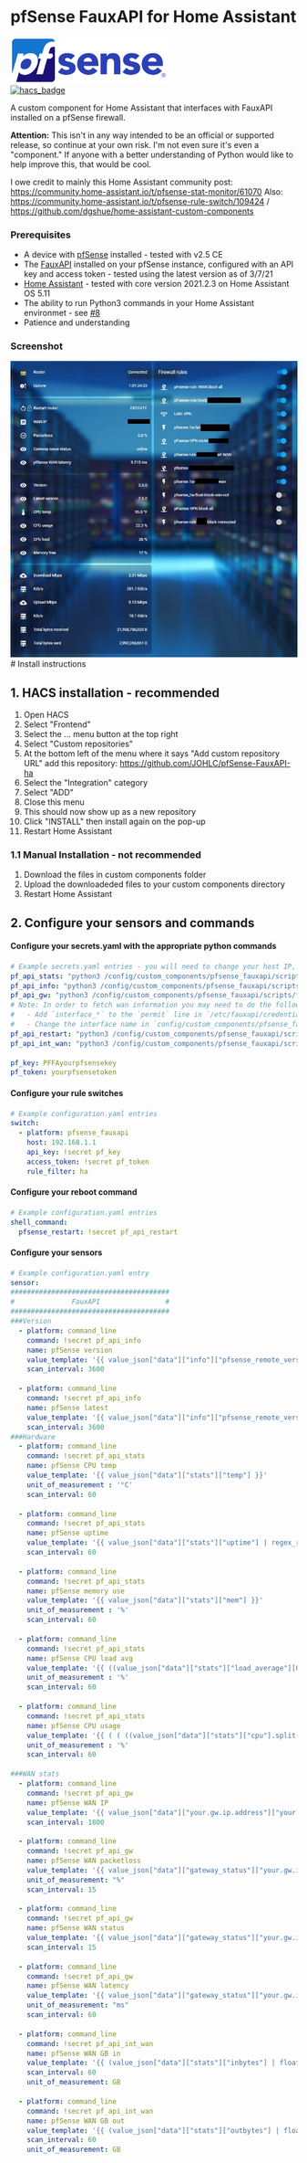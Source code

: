 # pfSense FauxAPI for Home Assistant
<img src="https://raw.githubusercontent.com/home-assistant/brands/master/custom_integrations/pfsense_gateways/logo.png" alt="pfSense" width="275"><br />
[![hacs_badge](https://img.shields.io/badge/HACS-Custom-orange.svg)](https://github.com/custom-components/hacs) <br />


A custom component for Home Assistant that interfaces with FauxAPI installed on a pfSense firewall.

**Attention:** This isn't in any way intended to be an official or supported release, so continue at your own risk. I'm not even sure it's even a "component."
If anyone with a better understanding of Python would like to help improve this, that would be cool. 

I owe credit to mainly this Home Assistant community post: https://community.home-assistant.io/t/pfsense-stat-monitor/61070
Also: https://community.home-assistant.io/t/pfsense-rule-switch/109424 / https://github.com/dgshue/home-assistant-custom-components

### Prerequisites
 - A device with [pfSense](https://www.pfsense.org/) installed - tested with v2.5 CE
 - The [FauxAPI](https://github.com/ndejong/pfsense_fauxapi) installed on your pfSense instance, configured with an API key and access token - tested using the latest version as of 3/7/21
 - [Home Assistant](https://www.home-assistant.io/) - tested with core version 2021.2.3 on Home Assistant OS 5.11
 - The ability to run Python3 commands in your Home Assistant environmet - see [#8](https://github.com/JOHLC/pfSense-FauxAPI-ha/issues/8)
 - Patience and understanding 
 
### Screenshot
<img src="https://raw.githubusercontent.com/JOHLC/pfSense-FauxAPI-ha/main/images/sclatest.jpg" alt="Screenshot 1" >
# Install instructions

## 1. HACS installation - recommended<br /> 
1. Open HACS
2. Select "Frontend"
3. Select the ... menu button at the top right
4. Select "Custom repositories"
5. At the bottom left of the menu where it says "Add custom repository URL" add this repository: https://github.com/JOHLC/pfSense-FauxAPI-ha
6. Select the "Integration" category
7. Select "ADD"
8. Close this menu
9. This should now show up as a new repository
10. Click "INSTALL" then install again on the pop-up
11. Restart Home Assistant

### 1.1 Manual Installation - not recommended<br /> 
1. Download the files in custom components folder
2. Upload the downloadeded files to your custom components directory
3. Restart Home Assistant

## 2. Configure your sensors and commands<br /> 

#### Configure your secrets.yaml with the appropriate python commands
```yaml
# Example secrets.yaml entries - you will need to change your host IP, apikey, and accesstoken in each command below
pf_api_stats: "python3 /config/custom_components/pfsense_fauxapi/scripts/function-stats.py 192.168.1.1 PFFAyourapikey youraccesstoken"
pf_api_info: "python3 /config/custom_components/pfsense_fauxapi/scripts/function-info.py 192.168.1.1 PFFAyourapikey youraccesstoken"
pf_api_gw: "python3 /config/custom_components/pfsense_fauxapi/scripts/function-gateway.py 192.168.1.1 PFFAyourapikey youraccesstoken"
# Note: In order to fetch wan information you may need to do the following:
#   - Add `interface_*` to the `permit` line in `/etc/fauxapi/credentials.ini` in your pfSense instance
#   - Change the interface name in `config/custom_components/pfsense_fauxapi/function-int-wan.py` if your pfSense wan interface is not `igb0`
pf_api_restart: "python3 /config/custom_components/pfsense_fauxapi/scripts/function-reboot.py 192.168.1.1 PFFAyourapikey youraccesstoken"
pf_api_int_wan: "python3 /config/custom_components/pfsense_fauxapi/scripts/function-int-wan.py 192.168.1.1 PFFAyourapikey youraccesstoken"

pf_key: PFFAyourpfsensekey
pf_token: yourpfsensetoken
```

#### Configure your rule switches
```yaml
# Example configuration.yaml entries
switch:
  - platform: pfsense_fauxapi
    host: 192.168.1.1
    api_key: !secret pf_key
    access_token: !secret pf_token
    rule_filter: ha
```

#### Configure your reboot command
```yaml
# Example configuration.yaml entries
shell_command:
  pfsense_restart: !secret pf_api_restart
```

#### Configure your sensors
```yaml
# Example configuration.yaml entry
sensor:
#######################################
#              FauxAPI                #
#######################################
###Version
  - platform: command_line
    command: !secret pf_api_info
    name: pfSense version
    value_template: '{{ value_json["data"]["info"]["pfsense_remote_version"]["installed_version"] }}'
    scan_interval: 3600

  - platform: command_line
    command: !secret pf_api_info
    name: pfSense latest
    value_template: '{{ value_json["data"]["info"]["pfsense_remote_version"]["version"] }}'
    scan_interval: 3600
###Hardware
  - platform: command_line
    command: !secret pf_api_stats
    name: pfSense CPU temp
    value_template: '{{ value_json["data"]["stats"]["temp"] }}'
    unit_of_measurement : '°C'
    scan_interval: 60

  - platform: command_line
    command: !secret pf_api_stats
    name: pfSense uptime
    value_template: '{{ value_json["data"]["stats"]["uptime"] | regex_replace(find=" days ",replace=":",ignorecase=True) | regex_replace(find=" day ",replace=":",ignorecase=True) | regex_replace(find=" hours ",replace=":",ignorecase=True) | regex_replace(find=" hour ",replace=":",ignorecase=True)| regex_replace(find=" Minutes ",replace=":",ignorecase=True) | regex_replace(find=" Minute ",replace=":",ignorecase=True) | regex_replace(find=" Seconds",replace="",ignorecase=True) | regex_replace(find=" Second",replace="",ignorecase=True) }}'
    scan_interval: 60

  - platform: command_line
    command: !secret pf_api_stats
    name: pfSense memory use
    value_template: '{{ value_json["data"]["stats"]["mem"] }}'
    unit_of_measurement : '%'
    scan_interval: 60

  - platform: command_line
    command: !secret pf_api_stats
    name: pfSense CPU load avg
    value_template: '{{ ((value_json["data"]["stats"]["load_average"][0] | float) * 100.0 / 2.0 ) | round(0) }}'
    unit_of_measurement : '%'
    scan_interval: 60

  - platform: command_line
    command: !secret pf_api_stats
    name: pfSense CPU usage
    value_template: '{{ ( ( ((value_json["data"]["stats"]["cpu"].split("|")[0] | float) / (value_json["data"]["stats"]["cpu"].split("|")[1] | float)) - 1.0 ) * 100.0 ) | round(1) }}'
    unit_of_measurement : '%'
    scan_interval: 60
    
###WAN stats
  - platform: command_line
    command: !secret pf_api_gw
    name: pfSense WAN IP
    value_template: '{{ value_json["data"]["your.gw.ip.address"]["your.gw.ip.address"]["srcip"] }}'
    scan_interval: 1800
    
  - platform: command_line
    command: !secret pf_api_gw
    name: pfSense WAN packetloss
    value_template: '{{ value_json["data"]["gateway_status"]["your.gw.ip.address"]["loss"] | regex_replace(find="%",replace="",ignorecase=True) }}'
    unit_of_measurement: "%"
    scan_interval: 15

  - platform: command_line
    command: !secret pf_api_gw
    name: pfSense WAN status
    value_template: '{{ value_json["data"]["gateway_status"]["your.gw.ip.address"]["status"] }}'
    scan_interval: 15

  - platform: command_line
    command: !secret pf_api_gw
    name: pfSense WAN latency
    value_template: '{{ value_json["data"]["gateway_status"]["your.gw.ip.address"]["delay"] | regex_replace(find="ms",replace="",ignorecase=True) }}' 
    unit_of_measurement: "ms"
    scan_interval: 60

  - platform: command_line
    command: !secret pf_api_int_wan
    name: pfSense WAN GB in
    value_template: '{{ (value_json["data"]["stats"]["inbytes"] | float / 1000 / 1000 / 1000) | round(2)}}'
    scan_interval: 60
    unit_of_measurement: GB

  - platform: command_line
    command: !secret pf_api_int_wan
    name: pfSense WAN GB out
    value_template: '{{ (value_json["data"]["stats"]["outbytes"] | float / 1000 / 1000 / 1000) | round(2)}}'
    scan_interval: 60
    unit_of_measurement: GB
